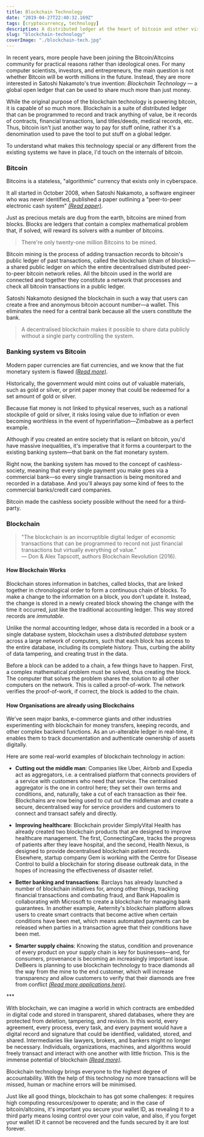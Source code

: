 ```yaml
---
title: Blockchain Technology
date: "2019-04-27T22:40:32.169Z"
tags: [cryptocurrency, technology]
description: A distributed ledger at the heart of bitcoin and other virtual currencies, that makes it possible to share data publicly without third parties.
slug: "blockchain-technology"
coverImage: "./blockchain-tech.jpg"
---
```


In recent years, more people have been joining the Bitcoin/Altcoins community for practical reasons rather than ideological ones. For many computer scientists, investors, and entrepreneurs, the main question is not whether Bitcoin will be worth millions in the future. Instead, they are more interested in Satoshi Nakamoto's true invention: _Blockchain Technology_ — a global open ledger that can be used to share much more than just money.

While the original purpose of the blockchain technology is powering bitcoin, it is capable of so much more.
Blockchain is a suite of distributed ledger that can be programmed to record and track anything of value,
be it records of contracts, financial transactions, land titles/deeds, medical records, etc. Thus, bitcoin isn't just
another way to pay for stuff online, rather it's a denomination used to pave the tool to put stuff on a global ledger.

To understand what makes this technology special or any different from the existing systems we have in place,
I'd touch on the internals of bitcoin.

### Bitcoin

Bitcoins is a stateless, "algorithmic" currency that exists only in cyberspace.

It all started in October 2008, when Satoshi Nakamoto, a software engineer who was never identified,
published a paper outlining a "peer-to-peer electronic cash system" <a href="https://bitcoin.org/bitcoin.pdf" target="_blank" class="read-more">_(Read paper)_</a>.

Just as precious metals are dug from the earth, bitcoins are mined from blocks. Blocks are ledgers that contain
a complex mathematical problem that, if solved, will reward its solvers with a number of bitcoins.

> There're only twenty-one million Bitcoins to be mined.

Bitcoin mining is the process of adding transaction records to bitcoin's public ledger of past transactions,
called the blockchain (chain of blocks)—a shared public ledger on which the entire decentralised distributed peer-to-peer
bitcoin network relies. All the bitcoin used in the world are connected and together they constitute a network that processes
and check all bitcoin transactions in a public ledger.

Satoshi Nakamoto designed the blockchain in such a way that users can create a free and anonymous bitcoin account number—a wallet.
This eliminates the need for a central bank because all the users constitute the bank.

> A decentralised blockchain makes it possible to share data publicly without a single party controlling the system.

### Banking system vs Bitcoin

Modern paper currencies are fiat currencies, and we know that the fiat monetary system is flawed <a href="https://news.bitcoin.com/how-fiat-money-fails-deconstructing-the-governments-paper-thin-promise/" target="_blank" class="read-more">_(Read more)_</a>.

Historically, the government would mint coins out of valuable materials, such as gold or silver, or print paper money that could
be redeemed for a set amount of gold or silver.

Because fiat money is not linked to physical reserves, such as a national stockpile of gold or silver,
it risks losing value due to inflation or even becoming worthless in the event of hyperinflation—Zimbabwe as a perfect example.

Although if you created an entire society that is reliant on bitcoin, you'd have massive inequalities,
it's imperative that it forms a counterpart to the existing banking system—that bank on the fiat monetary system.

Right now, the banking system has moved to the concept of cashless-society, meaning that every single payment you make goes
via a commercial bank—so every single transaction is being monitored and recorded in a database. And you'll always pay some
kind of fees to the commercial banks/credit card companies.

Bitcoin made the cashless society possible without the need for a third-party.

### Blockchain

> "The blockchain is an incorruptible digital ledger of economic transactions that can be programmed to record not just financial transactions but virtually everything of value."<br>
— Don & Alex Tapscott, authors Blockchain Revolution (2016).

#### How Blockchain Works

Blockchain stores information in batches, called blocks, that are linked together in chronological order to form a continuous
chain of blocks. To make a change to the information on a block, you don't update it. Instead, the change is stored in a newly
created block showing the change with the time it occurred, just like the traditional accounting ledger.
This way stored records are _immutable_.

Unlike the normal accounting ledger, whose data is recorded in a book or a single database system, blockchain uses a
_distributed database_ system across a large network of computers, such that each block has access to the entire database,
including its complete history. Thus, curbing the ability of data tampering, and creating trust in the data.

Before a block can be added to a chain, a few things have to happen. First, a complex mathematical problem must be solved,
thus creating the block. The computer that solves the problem shares the solution to all other computers on the network.
This is called a proof-of-work. The network verifies the proof-of-work, if correct, the block is added to the chain.

#### How Organisations are already using Blockchains

We've seen major banks, e-commerce giants and other industries experimenting with blockchain for money transfers, keeping records,
and other complex backend functions. As an un-alterable ledger in real-time, it enables them to track documentation
and authenticate ownership of assets digitally.

Here are some real-world examples of blockchain technology in action:

- **Cutting out the middle man**: Companies like Uber, Airbnb and Expedia act as aggregators, i.e. a centralised platform that
  connects providers of a service with customers who need that service. The centralised aggregator is the one in control here;
  they set their own terms and conditions, and, naturally, take a cut of each transaction as their fee. Blockchains are now
  being used to cut out the middleman and create a secure, decentralised way for service providers and customers to connect and
  transact safely and directly.

- **Improving healthcare**: Blockchain provider SimplyVital Health has already created two blockchain products that are designed to
  improve healthcare management. The first, ConnectingCare, tracks the progress of patients after they leave hospital, and the second,
  Health Nexus, is designed to provide decentralised blockchain patient records. Elsewhere, startup company Gem is working with the
  Centre for Disease Control to build a blockchain for storing disease outbreak data, in the hopes of increasing the effectiveness of
  disaster relief.

- **Better banking and transactions**: Barclays has already launched a number of blockchain initiatives for, among other things,
  tracking financial transactions and combating fraud, and Bank Hapoalim is collaborating with Microsoft to create a blockchain for
  managing bank guarantees. In another example, Aeternity's blockchain platform allows users to create smart contracts that become
  active when certain conditions have been met, which means automated payments can be released when parties in a transaction agree
  that their conditions have been met.

- **Smarter supply chains**: Knowing the status, condition and provenance of every product on your supply chain is key for
  businesses—and, for consumers, provenance is becoming an increasingly important issue. DeBeers is planning to use blockchain technology to
  trace diamonds all the way from the mine to the end customer, which will increase transparency and allow customers to verify that
  their diamonds are free from conflict <a href="https://bernardmarr.com/default.asp?contentID=1788" target="_blank" class="read-more">_(Read more applications here)_</a>.

<p class="three-dots">***</p>

With blockchain, we can imagine a world in which contracts are embedded in digital code and stored in transparent,
shared databases, where they are protected from deletion, tampering, and revision. In this world, every agreement,
every process, every task, and every payment would have a digital record and signature that could be identified, validated,
stored, and shared. Intermediaries like lawyers, brokers, and bankers might no longer be necessary. Individuals, organizations,
machines, and algorithms would freely transact and interact with one another with little friction. This is the immense potential
of blockchain <a href="https://hbr.org/2017/01/the-truth-about-blockchain" target="_blank" class="read-more">_(Read more)_</a>.

Blockchain technology brings everyone to the highest degree of accountability. With the help of this technology no more
transactions will be missed, human or machine errors will be minimised.

Just like all good things, blockchain to has got some challenges: it requires high computing resources/power to operate;
and in the case of bitcoin/altcoins, it's important you secure your wallet ID, as revealing it to a third party means losing
control over your coin value, and also, if you forget your wallet ID it cannot be recovered and the funds secured by it are
lost forever.
